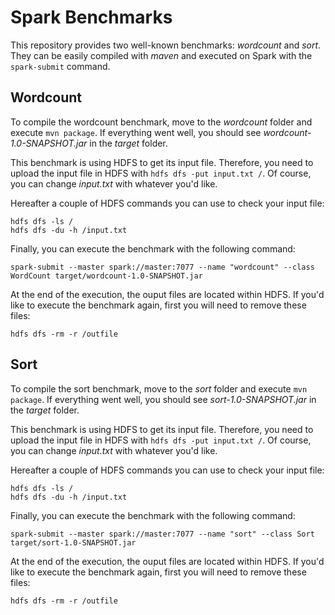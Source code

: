 # Spark Benchmarks

This repository provides two well-known benchmarks: _wordcount_ and _sort_. They can be easily compiled with _maven_ and executed on Spark with the `spark-submit` command.

## Wordcount

To compile the wordcount  benchmark, move to the _wordcount_ folder and execute `mvn package`. If everything went well, you should see _wordcount-1.0-SNAPSHOT.jar_ in the _target_ folder.

This benchmark is using HDFS to get its input file. Therefore, you need to upload the input file in HDFS with `hdfs dfs -put input.txt /`. Of course, you can change _input.txt_ with whatever you'd like.

Hereafter a couple of HDFS commands you can use to check your input file:
```
hdfs dfs -ls /
hdfs dfs -du -h /input.txt
```

Finally, you can execute the benchmark with the following command:
```
spark-submit --master spark://master:7077 --name "wordcount" --class WordCount target/wordcount-1.0-SNAPSHOT.jar
```

At the end of the execution, the ouput files are located within HDFS. If you'd like to execute the benchmark again, first you will need to remove these files:
```
hdfs dfs -rm -r /outfile
```

## Sort

To compile the sort benchmark, move to the _sort_ folder and execute `mvn package`. If everything went well, you should see _sort-1.0-SNAPSHOT.jar_ in the _target_ folder.

This benchmark is using HDFS to get its input file. Therefore, you need to upload the input file in HDFS with `hdfs dfs -put input.txt /`. Of course, you can change _input.txt_ with whatever you'd like.

Hereafter a couple of HDFS commands you can use to check your input file:
```
hdfs dfs -ls /
hdfs dfs -du -h /input.txt
```

Finally, you can execute the benchmark with the following command:
```
spark-submit --master spark://master:7077 --name "sort" --class Sort target/sort-1.0-SNAPSHOT.jar
```

At the end of the execution, the ouput files are located within HDFS. If you'd like to execute the benchmark again, first you will need to remove these files:
```
hdfs dfs -rm -r /outfile
```
